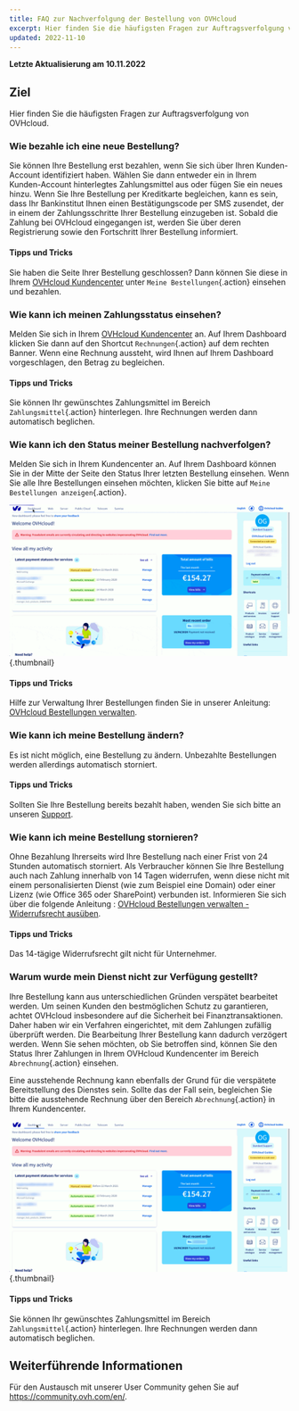 ```yaml
---
title: FAQ zur Nachverfolgung der Bestellung von OVHcloud
excerpt: Hier finden Sie die häufigsten Fragen zur Auftragsverfolgung von OVHcloud
updated: 2022-11-10
---
```


**Letzte Aktualisierung am 10.11.2022**

## Ziel

Hier finden Sie die häufigsten Fragen zur Auftragsverfolgung von OVHcloud.

### Wie bezahle ich eine neue Bestellung?

Sie können Ihre Bestellung erst bezahlen, wenn Sie sich über Ihren Kunden-Account identifiziert haben. Wählen Sie dann entweder ein in Ihrem Kunden-Account hinterlegtes Zahlungsmittel aus oder fügen Sie ein neues hinzu. Wenn Sie Ihre Bestellung per Kreditkarte begleichen, kann es sein, dass Ihr Bankinstitut Ihnen einen Bestätigungscode per SMS zusendet, der in einem der Zahlungsschritte Ihrer Bestellung einzugeben ist. Sobald die Zahlung bei OVHcloud eingegangen ist, werden Sie über deren Registrierung sowie den Fortschritt Ihrer Bestellung informiert.

#### Tipps und Tricks

Sie haben die Seite Ihrer Bestellung geschlossen? Dann können Sie diese in Ihrem [OVHcloud Kundencenter](https://www.ovh.com/auth/?action=gotomanager&from=https://www.ovh.de/&ovhSubsidiary=de) unter `Meine Bestellungen`{.action} einsehen und bezahlen.

### Wie kann ich meinen Zahlungsstatus einsehen?

Melden Sie sich in Ihrem [OVHcloud Kundencenter](https://www.ovh.com/auth/?action=gotomanager&from=https://www.ovh.de/&ovhSubsidiary=de) an. Auf Ihrem Dashboard klicken Sie dann auf den Shortcut `Rechnungen`{.action} auf dem rechten Banner. Wenn eine Rechnung aussteht, wird Ihnen auf Ihrem Dashboard vorgeschlagen, den Betrag zu begleichen.

#### Tipps und Tricks

Sie können Ihr gewünschtes Zahlungsmittel im Bereich `Zahlungsmittel`{.action} hinterlegen. Ihre Rechnungen werden dann automatisch beglichen.

### Wie kann ich den Status meiner Bestellung nachverfolgen?

Melden Sie sich in Ihrem Kundencenter an. Auf Ihrem Dashboard können Sie in der Mitte der Seite den Status Ihrer letzten Bestellung einsehen. Wenn Sie alle Ihre Bestellungen einsehen möchten, klicken Sie bitte auf `Meine Bestellungen anzeigen`{.action}.

![Bestellung nachverfolgen](images/order_final-min.gif){.thumbnail}

#### Tipps und Tricks
Hilfe zur Verwaltung Ihrer Bestellungen finden Sie in unserer Anleitung: [OVHcloud Bestellungen verwalten](/pages/account/billing/managing_ovh_orders).

### Wie kann ich meine Bestellung ändern?

Es ist nicht möglich, eine Bestellung zu ändern. Unbezahlte Bestellungen werden allerdings automatisch storniert.

#### Tipps und Tricks

Sollten Sie Ihre Bestellung bereits bezahlt haben, wenden Sie sich bitte an unseren [Support](https://www.ovhcloud.com/de/contact/).


### Wie kann ich meine Bestellung stornieren?

Ohne Bezahlung Ihrerseits wird Ihre Bestellung nach einer Frist von 24 Stunden automatisch storniert.
Als Verbraucher können Sie Ihre Bestellung auch nach Zahlung innerhalb von 14 Tagen widerrufen, wenn diese nicht mit einem personalisierten Dienst (wie zum Beispiel eine Domain) oder einer Lizenz (wie Office 365 oder SharePoint) verbunden ist. Informieren Sie sich über die folgende Anleitung : [OVHcloud Bestellungen verwalten - Widerrufsrecht ausüben](/pages/account/billing/managing_ovh_orders#widerrufsrechts-ausuben).

#### Tipps und Tricks

Das 14-tägige Widerrufsrecht gilt nicht für Unternehmer.

### Warum wurde mein Dienst nicht zur Verfügung gestellt?

Ihre Bestellung kann aus unterschiedlichen Gründen verspätet bearbeitet werden.
Um seinen Kunden den bestmöglichen Schutz zu garantieren, achtet OVHcloud insbesondere auf die Sicherheit bei Finanztransaktionen. Daher haben wir ein Verfahren eingerichtet, mit dem Zahlungen zufällig überprüft werden. Die Bearbeitung Ihrer Bestellung kann dadurch verzögert werden. Wenn Sie sehen möchten, ob Sie betroffen sind, können Sie den Status Ihrer Zahlungen in Ihrem OVHcloud Kundencenter im Bereich `Abrechnung`{.action} einsehen.

Eine ausstehende Rechnung kann ebenfalls der Grund für die verspätete Bereitstellung des Dienstes sein. Sollte das der Fall sein, begleichen Sie bitte die ausstehende Rechnung über den Bereich `Abrechnung`{.action} in Ihrem Kundencenter.

![Dienst gestellt](images/billing_final_0.gif){.thumbnail}

#### Tipps und Tricks

Sie können Ihr gewünschtes Zahlungsmittel im Bereich `Zahlungsmittel`{.action} hinterlegen. Ihre Rechnungen werden dann automatisch beglichen.

## Weiterführende Informationen

Für den Austausch mit unserer User Community gehen Sie auf <https://community.ovh.com/en/>.